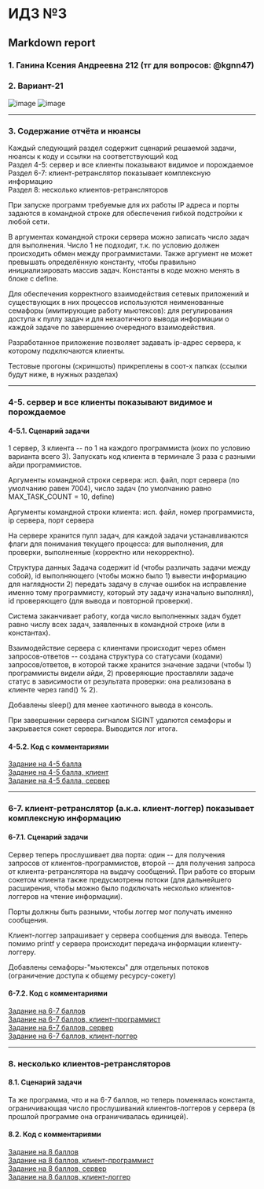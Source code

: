 #  ИДЗ №3 #
## Markdown report <br> ##

### 1. Ганина Ксения Андреевна 212 (тг для вопросов: @kgnn47) <br> ###
### 2. Вариант-21 <br> ###

![image](https://github.com/kseniag03/OS-IHW-3/assets/114473740/4113d7a8-7f6c-4b43-a58a-08d56962777c)
![image](https://github.com/kseniag03/OS-IHW-3/assets/114473740/e8ead5cf-0696-4d48-9ba4-db46f0239a00)
________________________

### 3. Содержание отчёта и нюансы <br> ###

Каждый следующий раздел содержит сценарий решаемой задачи, нюансы к коду и ссылки на соответствующий код <br>
Раздел 4-5: сервер и все клиенты показывают видимое и порождаемое <br>
Раздел 6-7: клиент-ретранслятор показывает комплексную информацию <br>
Раздел 8: несколько клиентов-ретрансляторов <br>

При запуске программ требуемые для их работы IP адреса и порты задаются в командной строке для обеспечения гибкой подстройки к любой сети.

В аргументах командной строки сервера можно записать число задач для выполнения. Число 1 не подходит, т.к. по условию должен происходить обмен между программистами. Также аргумент не может превышать определённую константу, чтобы правильно инициализировать массив задач. Константы в коде можно менять в блоке с define.

Для обеспечения корректного взаимодействия сетевых приложений и существующих в них процессов используются неименованные семафоры (имитирующие работу мьютексов): для регулирования доступа к пуллу задач и для нехаотичного вывода информации о каждой задаче по завершению очередного взаимодействия.

Разработанное приложение позволяет задавать ip-адрес сервера, к которому подключаются клиенты.

Тестовые прогоны (скриншоты) прикреплены в соот-х папках (ссылки будут ниже, в нужных разделах)
________________________

### 4-5. сервер и все клиенты показывают видимое и порождаемое <br> ###

#### 4-5.1. Сценарий задачи <br> ####

1 сервер, 3 клиента -- по 1 на каждого программиста (коих по условию варианта всего 3). Запускать код клиента в терминале 3 раза с разными айди программистов.

Аргументы командной строки сервера: исп. файл, порт сервера (по умолчанию равен 7004), число задач (по умолчанию равно MAX_TASK_COUNT = 10, define)

Аргументы командной строки клиента: исп. файл, номер программиста, ip сервера, порт сервера

На сервере хранится пулл задач, для каждой задачи устанавливаются флаги для понимания текущего процесса: для выполнения, для проверки, выполненные (корректно или некорректно).

Структура данных Задача содержит id (чтобы различать задачи между собой), id выполняющего (чтобы можно было 1) вывести информацию для наглядности 2) передать задачу в случае ошибок на исправление именно тому программисту, который эту задачу изначально выполнял), id проверяющего (для вывода и повторной проверки).

Система заканчивает работу, когда число выполненных задач будет равно числу всех задач, заявленных в командной строке (или в константах).

Взаимодействие сервера с клиентами происходит через обмен запросов-ответов -- создана структура со статусами (кодами) запросов/ответов, в которой также хранится значение задачи (чтобы 1) программисты видели айди, 2) проверяющие проставляли задаче статус в зависимости от результата проверки: она реализована в клиенте через rand() % 2).

Добавлены sleep() для менее хаотичного вывода в консоль.

При завершении сервера сигналом SIGINT удалются семафоры и закрывается сокет сервера. Выводится лог итога.

#### 4-5.2. Код с комментариями <br> ####

[Задание на 4-5 балла](https://github.com/kseniag03/OS-IHW-3/tree/master/4-5) <br>
[Задание на 4-5 балла, клиент](https://github.com/kseniag03/OS-IHW-3/blob/master/4-5/client.c) <br>
[Задание на 4-5 балла, сервер](https://github.com/kseniag03/OS-IHW-3/blob/master/4-5/server.c) <br>
________________________

### 6-7. клиент-ретранслятор (а.к.а. клиент-логгер) показывает комплексную информацию <br> ###

#### 6-7.1. Сценарий задачи <br> ####

Сервер теперь прослушивает два порта: один -- для получения запросов от клиентов-программистов, второй -- для получения запроса от клиента-ретранслятора на выдачу сообщений. При работе со вторым сокетом клиента также предусмотрены потоки (для дальнейшего расширения, чтобы можно было подключать несколько клиентов-логгеров на чтение информации).

Порты должны быть разными, чтобы логгер мог получать именно сообщения.

Клиент-логгер запрашивает у сервера сообщения для вывода. Теперь помимо printf у сервера происходит передача информации клиенту-логгеру.

Добавлены семафоры-"мьютексы" для отдельных потоков (ограничение доступа к общему ресурсу-сокету)

#### 6-7.2. Код с комментариями <br> ####

[Задание на 6-7 баллов](https://github.com/kseniag03/OS-IHW-3/tree/master/6-7) <br>
[Задание на 6-7 баллов, клиент-программист](https://github.com/kseniag03/OS-IHW-3/blob/master/6-7/client.c) <br>
[Задание на 6-7 баллов, сервер](https://github.com/kseniag03/OS-IHW-3/blob/master/6-7/server.c) <br>
[Задание на 6-7 баллов, клиент-логгер](https://github.com/kseniag03/OS-IHW-3/blob/master/6-7/logger.c) <br>
________________________

### 8. несколько клиентов-ретрансляторов <br> ###

#### 8.1. Сценарий задачи <br> ####

Та же программа, что и на 6-7 баллов, но теперь поменялась константа, ограничивающая число прослушиваний клиентов-логгеров у сервера (в прошлой программе она ограничивалась единицей).

#### 8.2. Код с комментариями <br> ####

[Задание на 8 баллов](https://github.com/kseniag03/OS-IHW-3/tree/master/8) <br>
[Задание на 8 баллов, клиент-программист](https://github.com/kseniag03/OS-IHW-3/blob/master/8/client.c) <br>
[Задание на 8 баллов, сервер](https://github.com/kseniag03/OS-IHW-3/blob/master/8/server.c) <br>
[Задание на 8 баллов, клиент-логгер](https://github.com/kseniag03/OS-IHW-3/blob/master/8/logger.c) <br>

